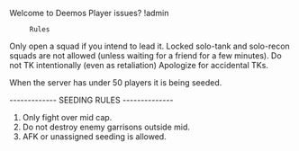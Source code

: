 Welcome to Deemos
Player issues?	!admin <problem>

		 Rules
Only open a squad if you intend to lead it.
Locked solo-tank and solo-recon squads are not allowed 
	(unless waiting for a friend for a few minutes).
Do not TK intentionally (even as retaliation)
Apologize for accidental TKs. 

When the server has under 50 players it is being seeded.
	
------------- SEEDING RULES --------------
1. Only fight over mid cap.
2. Do not destroy enemy garrisons outside mid.
4. AFK or unassigned seeding is allowed.
